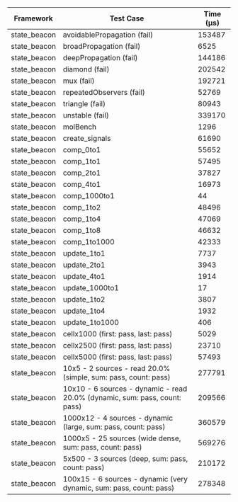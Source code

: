 | Framework | Test Case | Time (μs) |
| --- | --- | --- |
| state_beacon | avoidablePropagation (fail) | 153487 |
| state_beacon | broadPropagation (fail) | 6525 |
| state_beacon | deepPropagation (fail) | 144186 |
| state_beacon | diamond (fail) | 202542 |
| state_beacon | mux (fail) | 192721 |
| state_beacon | repeatedObservers (fail) | 52769 |
| state_beacon | triangle (fail) | 80943 |
| state_beacon | unstable (fail) | 339170 |
| state_beacon | molBench | 1296 |
| state_beacon | create_signals | 61690 |
| state_beacon | comp_0to1 | 55652 |
| state_beacon | comp_1to1 | 57495 |
| state_beacon | comp_2to1 | 37827 |
| state_beacon | comp_4to1 | 16973 |
| state_beacon | comp_1000to1 | 44 |
| state_beacon | comp_1to2 | 48496 |
| state_beacon | comp_1to4 | 47069 |
| state_beacon | comp_1to8 | 46632 |
| state_beacon | comp_1to1000 | 42333 |
| state_beacon | update_1to1 | 7737 |
| state_beacon | update_2to1 | 3943 |
| state_beacon | update_4to1 | 1914 |
| state_beacon | update_1000to1 | 17 |
| state_beacon | update_1to2 | 3807 |
| state_beacon | update_1to4 | 1932 |
| state_beacon | update_1to1000 | 406 |
| state_beacon | cellx1000 (first: pass, last: pass) | 5029 |
| state_beacon | cellx2500 (first: pass, last: pass) | 23710 |
| state_beacon | cellx5000 (first: pass, last: pass) | 57493 |
| state_beacon | 10x5 - 2 sources - read 20.0% (simple, sum: pass, count: pass) | 277791 |
| state_beacon | 10x10 - 6 sources - dynamic - read 20.0% (dynamic, sum: pass, count: pass) | 209566 |
| state_beacon | 1000x12 - 4 sources - dynamic (large, sum: pass, count: pass) | 360579 |
| state_beacon | 1000x5 - 25 sources (wide dense, sum: pass, count: pass) | 569276 |
| state_beacon | 5x500 - 3 sources (deep, sum: pass, count: pass) | 210172 |
| state_beacon | 100x15 - 6 sources - dynamic (very dynamic, sum: pass, count: pass) | 278348 |
